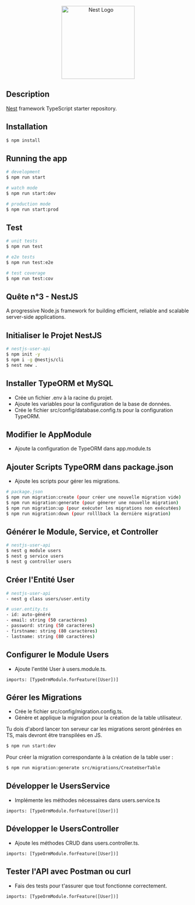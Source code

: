 <p align="center">
  <a href="http://nestjs.com/" target="blank"><img src="https://nestjs.com/img/logo-small.svg" width="200" alt="Nest Logo" /></a>
</p>

[circleci-image]: https://img.shields.io/circleci/build/github/nestjs/nest/master?token=abc123def456
[circleci-url]: https://circleci.com/gh/nestjs/nest

## Description

[Nest](https://github.com/nestjs/nest) framework TypeScript starter repository.

## Installation

```bash
$ npm install
```

## Running the app

```bash
# development
$ npm run start

# watch mode
$ npm run start:dev

# production mode
$ npm run start:prod
```

## Test

```bash
# unit tests
$ npm run test

# e2e tests
$ npm run test:e2e

# test coverage
$ npm run test:cov
```

## Quête n°3 - NestJS

A progressive Node.js framework for building efficient, reliable and scalable server-side applications.

## Initialiser le Projet NestJS

```bash
# nestjs-user-api
$ npm init -y
$ npm i -g @nestjs/cli
$ nest new .
```

## Installer TypeORM et MySQL

- Crée un fichier .env à la racine du projet.
- Ajoute les variables pour la configuration de la base de données.
- Crée le fichier src/config/database.config.ts pour la configuration TypeORM.

## Modifier le AppModule

- Ajoute la configuration de TypeORM dans app.module.ts

## Ajouter Scripts TypeORM dans package.json

- Ajoute les scripts pour gérer les migrations.

```bash
# package.json
$ npm run migration:create (pour créer une nouvelle migration vide)
$ npm run migration:generate (pour génerer une nouvelle migration)
$ npm run migration:up (pour exécuter les migrations non exécutées)
$ npm run migration:down (pour rolllback la dernière migration)
```

## Générer le Module, Service, et Controller

```bash
# nestjs-user-api
$ nest g module users
$ nest g service users
$ nest g controller users
```

## Créer l'Entité User

```bash
# nestjs-user-api
- nest g class users/user.entity
```

```bash
# user.entity.ts
- id: auto-généré
- email: string (50 caractères)
- password: string (50 caractères)
- firstname: string (80 caractères)
- lastname: string (80 caractères)
```

## Configurer le Module Users

- Ajoute l'entité User à users.module.ts.

`imports: [TypeOrmModule.forFeature([User])]`

## Gérer les Migrations

- Crée le fichier src/config/migration.config.ts.
- Génère et applique la migration pour la création de la table utilisateur.

Tu dois d'abord lancer ton serveur car les migrations seront générées en TS, mais devront être transpilées en JS.

```bash
$ npm run start:dev
```

Pour créer la migration correspondante à la création de la table user :

```bash
$ npm run migration:generate src/migrations/CreateUserTable
```

## Développer le UsersService

- Implémente les méthodes nécessaires dans users.service.ts

`imports: [TypeOrmModule.forFeature([User])]`

## Développer le UsersController

- Ajoute les méthodes CRUD dans users.controller.ts.

`imports: [TypeOrmModule.forFeature([User])]`

## Tester l'API avec Postman ou curl

- Fais des tests pour t'assurer que tout fonctionne correctement.

`imports: [TypeOrmModule.forFeature([User])]`
